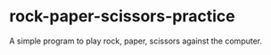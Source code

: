 # rock-paper-scissors-practice
A simple program to play rock, paper, scissors against the computer.
